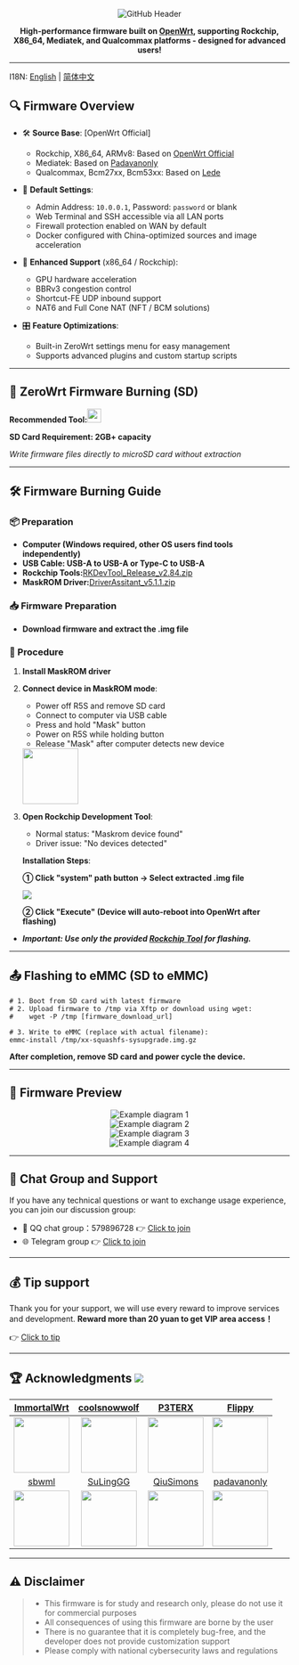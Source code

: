<div align="center">

![GitHub Header](date/openwrt.png)

**High-performance firmware built on [OpenWrt](https://github.com/openwrt/openwrt), supporting Rockchip, X86_64, Mediatek, and Qualcommax platforms - designed for advanced users!**  

</div>

---

I18N: [English](README_EN.md) | [简体中文](README.md) 

## 🔍 Firmware Overview 
- 🛠 **Source Base**: [OpenWrt Official]
  - Rockchip, X86_64, ARMv8: Based on [OpenWrt Official](https://github.com/openwrt/openwrt)
  - Mediatek: Based on [Padavanonly](https://github.com/padavanonly/immortalwrt-mt798x-24.10)
  - Qualcommax, Bcm27xx, Bcm53xx: Based on [Lede](https://github.com/coolsnowwolf/lede)

- 🔧 **Default Settings**:
  - Admin Address: `10.0.0.1`, Password: `password` or blank
  - Web Terminal and SSH accessible via all LAN ports
  - Firewall protection enabled on WAN by default
  - Docker configured with China-optimized sources and image acceleration

- 🚀 **Enhanced Support** (x86_64 / Rockchip):
  - GPU hardware acceleration
  - BBRv3 congestion control
  - Shortcut-FE UDP inbound support
  - NAT6 and Full Cone NAT (NFT / BCM solutions)

- 🎛 **Feature Optimizations**:
  - Built-in ZeroWrt settings menu for easy management
  - Supports advanced plugins and custom startup scripts

---

## 💾 ZeroWrt Firmware Burning (SD)

**Recommended Tool:**<a href="https://www.balena.io/etcher/" target="_blank" ><img style="height:25px;" src="date/balenaether.svg" /></a>

**SD Card Requirement: 2GB+ capacity**

*Write firmware files directly to microSD card without extraction*

---

## 🛠️ Firmware Burning Guide

### 📦 Preparation
- **Computer (Windows required, other OS users find tools independently)**
- **USB Cable: USB-A to USB-A or Type-C to USB-A**
- **Rockchip Tools:**<a href="https://github.com/zhiern/OpenWRT/raw/refs/heads/openwrt-24.10/date/RKDevTool_Release_v2.84.zip" target="_blank" >RKDevTool_Release_v2.84.zip</a>
- **MaskROM Driver:**<a href="https://github.com/zhiern/OpenWRT/raw/refs/heads/openwrt-24.10/date/DriverAssitant_v5.1.1.zip" target="_blank" >DriverAssitant_v5.1.1.zip</a>

### 📥 Firmware Preparation
- **Download firmware and extract the .img file**

### 🚀 Procedure
1. **Install MaskROM driver**
2. **Connect device in MaskROM mode**:
   - Power off R5S and remove SD card
   - Connect to computer via USB cable
   - Press and hold "Mask" button
   - Power on R5S while holding button
   - Release "Mask" after computer detects new device
   <img style="height:100px;" src="date/r5s.webp" />

3. **Open Rockchip Development Tool**:
   - Normal status: "Maskrom device found"
   - Driver issue: "No devices detected"
   
   **Installation Steps**:
   
   **① Click "system" path button → Select extracted .img file**
   
   <img src="date/select_firmware.png" />
   
   **② Click "Execute" (Device will auto-reboot into OpenWrt after flashing)**

- ***Important: Use only the provided [Rockchip Tool](https://github.com/zhiern/OpenWRT/raw/refs/heads/openwrt-24.10/date/RKDevTool_Release_v2.84.zip) for flashing.***

---

## 📤 Flashing to eMMC (SD to eMMC)

```shell
# 1. Boot from SD card with latest firmware
# 2. Upload firmware to /tmp via Xftp or download using wget:
#    wget -P /tmp [firmware_download_url]

# 3. Write to eMMC (replace with actual filename):
emmc-install /tmp/xx-squashfs-sysupgrade.img.gz
```

**After completion, remove SD card and power cycle the device.**

------

## 📂 Firmware Preview

<div align="center">

![Example diagram 1](date/0001.png)  
![Example diagram 2](date/0002.png)  
![Example diagram 3](date/0003.png)  
![Example diagram 4](date/0004.png)

</div>

---

## 💬 Chat Group and Support

If you have any technical questions or want to exchange usage experience, you can join our discussion group:

- 🧧 QQ chat group：579896728 👉 [Click to join](https://qm.qq.com/q/oe4EAtvPIO)
- 🌐 Telegram group 👉 [Click to join](https://t.me/kejizero)

---

## 💰 Tip support

Thank you for your support, we will use every reward to improve services and development. **Reward more than 20 yuan to get VIP area access！**

👉 [Click to tip](https://pay.kejizero.online)

---

## 🏆 Acknowledgments [![](https://img.shields.io/badge/-跪谢各大佬-FFFFFF.svg)](#Acknowledgments-)
| [ImmortalWrt](https://github.com/immortalwrt) | [coolsnowwolf](https://github.com/coolsnowwolf) | [P3TERX](https://github.com/P3TERX) | [Flippy](https://github.com/unifreq) |
| :-------------: | :-------------: | :-------------: | :-------------: |
| <img width="100" src="https://avatars.githubusercontent.com/u/53193414"/> | <img width="100" src="https://avatars.githubusercontent.com/u/31687149"/> | <img width="100" src="https://avatars.githubusercontent.com/u/25927179"/> | <img width="100" src="https://avatars.githubusercontent.com/u/39355261"/> |
| [sbwml](https://github.com/sbwml) | [SuLingGG](https://github.com/SuLingGG) | [QiuSimons](https://github.com/QiuSimons) | [padavanonly](https://github.com/padavanonly/immortalwrt-mt798x-24.10) |
| <img width="100" src="https://avatars.githubusercontent.com/u/16485166?v=4"/> | <img width="100" src="https://avatars.githubusercontent.com/u/22287562"/> | <img width="100" src="https://avatars.githubusercontent.com/u/45143996"/> | <img width="100" src="https://avatars.githubusercontent.com/u/83120842?v=4"/> |

---

## ⚠️ Disclaimer

> - This firmware is for study and research only, please do not use it for commercial purposes 
> - All consequences of using this firmware are borne by the user
> - There is no guarantee that it is completely bug-free, and the developer does not provide customization support  
> - Please comply with national cybersecurity laws and regulations
